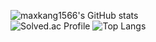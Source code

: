 ![maxkang1566's GitHub stats](https://github-readme-stats.vercel.app/api?username=maxkang1566&show_icons=true&theme=tokyonight)  
![Solved.ac Profile](http://mazassumnida.wtf/api/generate_badge?boj=maxkang1566)
![Top Langs](https://github-readme-stats.vercel.app/api/top-langs/?username=maxkang1566&layout=&theme=onedark)
